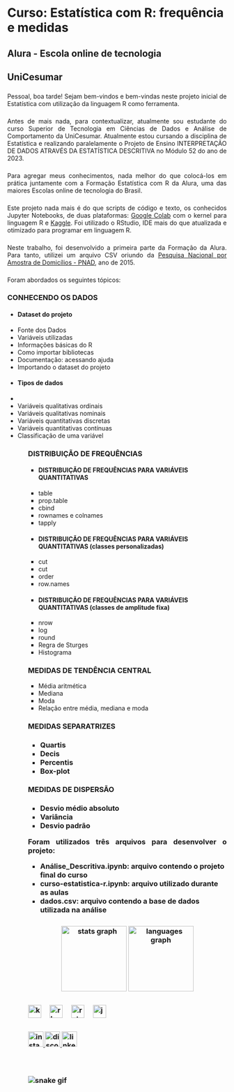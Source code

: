 <h1 align="left">Curso: Estatística com R: frequência e medidas</h1>

###

<h2 align="left">Alura - Escola online de tecnologia</h2>

###

<h2 align="left">UniCesumar</h2>

###

<p align="justify">Pessoal, boa tarde! Sejam bem-vindos e bem-vindas neste projeto inicial de Estatística com utilização da linguagem R como ferramenta.</p>

###

<p align="justify">Antes de mais nada, para contextualizar, atualmente sou estudante do curso Superior de Tecnologia em Ciências de Dados e Análise de Comportamento da UniCesumar. Atualmente estou cursando a disciplina de Estatística e realizando paralelamente o Projeto de Ensino INTERPRETAÇÃO DE DADOS ATRAVÉS DA ESTATÍSTICA DESCRITIVA no Módulo 52 do ano de 2023.</p>

###

<p align="justify">Para agregar meus conhecimentos, nada melhor do que colocá-los em prática juntamente com a Formação Estatística com R da Alura, uma das maiores Escolas online de tecnologia do Brasil.</p>

###

<p align="justify">Este projeto nada mais é do que scripts de código e texto, os conhecidos Jupyter Notebooks, de duas plataformas: <a href="https://colab.research.google.com/#create=true&language=r" target="_blank">Google Colab</a> com o kernel para linguagem R e <a href="https://www.kaggle.com/" target="_blank">Kaggle</a>. Foi utilizado o RStudio, IDE mais do que atualizada e otimizado para programar em linguagem R.</p>

###

<p align="justify">Neste trabalho, foi desenvolvido a primeira parte da Formação da Alura. Para tanto, utilizei um arquivo CSV oriundo da <a href="https://ww2.ibge.gov.br/home/estatistica/populacao/trabalhoerendimento/pnad2015/microdados.shtm" target="_blank">Pesquisa Nacional por Amostra de Domicílios - PNAD</a>, ano de 2015.</p>

###

<p align="left">Foram abordados os seguintes tópicos:</p>
<h3>CONHECENDO OS DADOS</h3>
<ul>
<li><h4>Dataset do projeto</h4></li>
<li>Fonte dos Dados</li>
<li>Variáveis utilizadas</li>
<li>Informações básicas do R</li>
<li>Como importar bibliotecas</li>
<li>Documentação: acessando ajuda</li>
<li>Importando o dataset do projeto</li>
<li><h4>Tipos de dados</h4><li>
<li>Variáveis qualitativas ordinais</li>
<li>Variáveis qualitativas nominais</li>
<li>Variáveis quantitativas discretas</li>
<li>Variáveis quantitativas contínuas</li>
<li>Classificação de uma variável</li>
<ul>

<h3>DISTRIBUIÇÃO DE FREQUÊNCIAS</h3>
<ul>
<li><h4>DISTRIBUIÇÃO DE FREQUÊNCIAS PARA VARIÁVEIS QUANTITATIVAS</h4></li>
<li>table</li>
<li>prop.table</li>
<li>cbind</li>
<li>rownames e colnames</li>
<li>tapply</li>
<li><h4>DISTRIBUIÇÃO DE FREQUÊNCIAS PARA VARIÁVEIS QUANTITATIVAS (classes personalizadas)</h4></li>
<li>cut</li>
<li>cut</li>
<li>order</li>
<li>row.names</li>
<li><h4>DISTRIBUIÇÃO DE FREQUÊNCIAS PARA VARIÁVEIS QUANTITATIVAS (classes de amplitude fixa)</h4></li>
<li>nrow</li>
<li>log</li>
<li>round</li>
<li>Regra de Sturges</li>
<li>Histograma</li>
</ul>

<h3>MEDIDAS DE TENDÊNCIA CENTRAL</h3>
<ul>
<li>Média aritmética</li>
<li>Mediana</li>
<li>Moda</li>
<li>Relação entre média, mediana e moda</li>
</ul>

<h3>MEDIDAS SEPARATRIZES<h3>
<ul>
<li>Quartis</li>
<li>Decis</li>
<li>Percentis</li>
<li>Box-plot</li>
</ul>

<h3>MEDIDAS DE DISPERSÃO<h3>
<ul>
<li>Desvio médio absoluto</li>
<li>Variância</li>
<li>Desvio padrão</li>
</ul>

<p align="justify">Foram utilizados três arquivos para desenvolver o projeto:</p>
<ul>
<li><strong>Análise_Descritiva.ipynb</strong>: arquivo contendo o projeto final do curso</li>
<li><strong>curso-estatistica-r.ipynb</strong>: arquivo utilizado durante as aulas</li>
<li><strong>dados.csv<strong>: arquivo contendo a base de dados utilizada na análise</li>
</ul>

###

<div align="center">
  <img src="https://github-readme-stats.vercel.app/api?username=ccampa896&hide_title=false&hide_rank=false&show_icons=true&include_all_commits=true&count_private=true&disable_animations=false&theme=dracula&locale=en&hide_border=false" height="150" alt="stats graph"  />
  <img src="https://github-readme-stats.vercel.app/api/top-langs?username=ccampa896&locale=en&hide_title=false&layout=compact&card_width=320&langs_count=5&theme=dracula&hide_border=false" height="150" alt="languages graph"  />
</div>

###

<div align="left">
  <img src="https://cdn.jsdelivr.net/gh/devicons/devicon/icons/kaggle/kaggle-original.svg" height="30" alt="kaggle logo"  />
  <img width="12" />
  <img src="https://cdn.jsdelivr.net/gh/devicons/devicon/icons/r/r-original.svg" height="30" alt="r logo"  />
  <img width="12" />
  <img src="https://cdn.jsdelivr.net/gh/devicons/devicon/icons/rstudio/rstudio-original.svg" height="30" alt="rstudio logo"  />
  <img width="12" />
  <img src="https://cdn.jsdelivr.net/gh/devicons/devicon/icons/jupyter/jupyter-original.svg" height="30" alt="jupyter logo"  />
</div>

###

<div align="left">
  <a href="https://www.instagram.com/campanaricarlos/" target="_blank">
    <img src="https://img.shields.io/static/v1?message=Instagram&logo=instagram&label=&color=E4405F&logoColor=white&labelColor=&style=for-the-badge" height="35" alt="instagram logo"  />
  </a>
  <a href="ccampa896" target="_blank">
    <img src="https://img.shields.io/static/v1?message=Discord&logo=discord&label=&color=7289DA&logoColor=white&labelColor=&style=for-the-badge" height="35" alt="discord logo"  />
  </a>
  <a href="https://www.linkedin.com/in/carlos-campanari/" target="_blank">
    <img src="https://img.shields.io/static/v1?message=LinkedIn&logo=linkedin&label=&color=0077B5&logoColor=white&labelColor=&style=for-the-badge" height="35" alt="linkedin logo"  />
  </a>
</div>

###

<br clear="both">

![snake gif](https://github.com/ccampa896/ccampa896/blob/output/github-contribution-grid-snake.gif)

###
